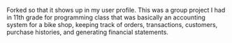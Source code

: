 
Forked so that it shows up in my user profile. This was a group project I had in 11th grade for programming class that was basically an accounting system for a bike shop, keeping track of orders, transactions, customers, purchase histories, and generating financial statements.

